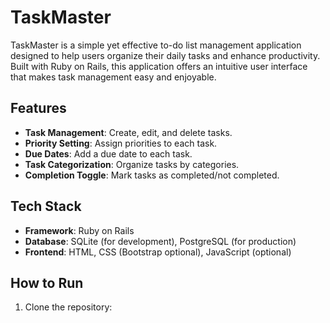 # TaskMaster

TaskMaster is a simple yet effective to-do list management application designed to help users organize their daily tasks and enhance productivity. Built with Ruby on Rails, this application offers an intuitive user interface that makes task management easy and enjoyable.

## Features

- **Task Management**: Create, edit, and delete tasks.
- **Priority Setting**: Assign priorities to each task.
- **Due Dates**: Add a due date to each task.
- **Task Categorization**: Organize tasks by categories.
- **Completion Toggle**: Mark tasks as completed/not completed.

## Tech Stack

- **Framework**: Ruby on Rails
- **Database**: SQLite (for development), PostgreSQL (for production)
- **Frontend**: HTML, CSS (Bootstrap optional), JavaScript (optional)

## How to Run

1. Clone the repository:

